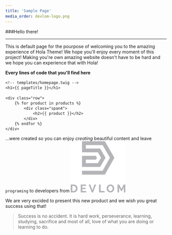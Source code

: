 ```yaml
---
title: 'Sample Page'
media_order: devlom-logo.png
---
```


###Hello there!
___

This is default page for the pourpose of welcoming you to the amazing experience of Hola Theme! 
We hope you'll enjoy every moment of this project! Making you're own amazing website doesn't have to be hard and we hope you can experience that with Hola!

**Every lines of code that you'll find here**
```
<!-- templates/homepage.twig -->
<h1>{{ pageTitle }}</h1>

<div class="row">
    {% for product in products %}
        <div class="span4">
            <h2>{{ product }}</h2>
        </div>
    {% endfor %}
</div>
```
...were created so you can enjoy _creating_ beautiful content and leave ```programing``` to developers from [![](devlom-logo.png?resize=30,20)](https://devlom.com/pl)

We are very excided to present this new product and we wish you great success using that!

>Success is no accident. It is hard work, perseverance, learning, studying, sacrifice and most of all, love of what you are doing or learning to do.

